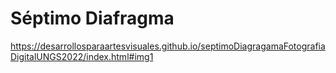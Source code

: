 # Séptimo Diafragma

https://desarrollosparaartesvisuales.github.io/septimoDiagragamaFotografiaDigitalUNGS2022/index.html#img1